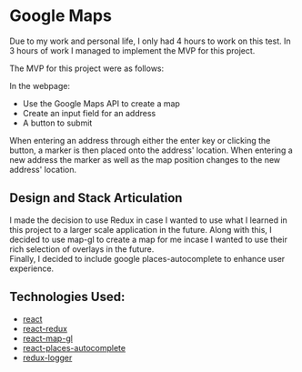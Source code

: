 # Google Maps 

Due to my work and personal life, I only had 4 hours to work on this test. In 3 hours of work I managed to implement the MVP for this project.

The MVP for this project were as follows:

In the webpage: 
- Use the Google Maps API to create a map
- Create an input field for an address
- A button to submit


When entering an address through either the enter key or clicking the button, a marker is then placed onto the address' location.
When entering a new address the marker as well as the map position changes to the new address' location. 


## Design and Stack Articulation

I made the decision to use Redux in case I wanted to use what I learned in this project to a larger scale application in the future.
Along with this, I decided to use map-gl to create a map for me incase I wanted to use their rich selection of overlays in the future.  
Finally, I decided to include google places-autocomplete to enhance user experience. 


## Technologies Used:

- [react](https://reactjs.org/)
- [react-redux](https://github.com/reactjs/react-redux)
- [react-map-gl](https://github.com/uber/react-map-gl)
- [react-places-autocomplete](https://github.com/kenny-hibino/react-places-autocomplete)
- [redux-logger](https://github.com/evgenyrodionov/redux-logger)
